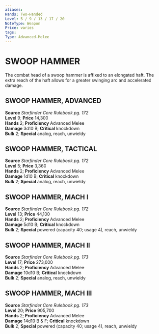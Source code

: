 ```yaml
---
aliases: 
Hands: Two-Handed
Level: 5 / 9 / 13 / 17 / 20
NoteType: Weapon
Price: varies
tags: 
Type: Advanced-Melee
---
```

# SWOOP HAMMER
The combat head of a swoop hammer is affixed to an elongated haft. The extra reach of the haft allows for a greater swinging arc and accelerated damage.  

##  SWOOP HAMMER, ADVANCED

**Source** _Starfinder Core Rulebook pg. 172_  
**Level** 9; **Price** 14,300  
**Hands** 2; **Proficiency** Advanced Melee  
**Damage** 3d10 B; **Critical** knockdown  
**Bulk** 2; **Special** analog, reach, unwieldy

##  SWOOP HAMMER, TACTICAL

**Source** _Starfinder Core Rulebook pg. 172_  
**Level** 5; **Price** 3,360  
**Hands** 2; **Proficiency** Advanced Melee  
**Damage** 1d10 B; **Critical** knockdown  
**Bulk** 2; **Special** analog, reach, unwieldy

##  SWOOP HAMMER, MACH I

**Source** _Starfinder Core Rulebook pg. 172_  
**Level** 13; **Price** 44,100  
**Hands** 2; **Proficiency** Advanced Melee  
**Damage** 5d10 B; **Critical** knockdown  
**Bulk** 2; **Special** powered (capacity 40; usage 4), reach, unwieldy

##  SWOOP HAMMER, MACH II

**Source** _Starfinder Core Rulebook pg. 173_  
**Level** 17; **Price** 273,000  
**Hands** 2; **Proficiency** Advanced Melee  
**Damage** 10d10 B; **Critical** knockdown  
**Bulk** 2; **Special** analog, reach, unwieldy

##  SWOOP HAMMER, MACH III

**Source** _Starfinder Core Rulebook pg. 173_  
**Level** 20; **Price** 905,700  
**Hands** 2; **Proficiency** Advanced Melee  
**Damage** 14d10 B & F; **Critical** knockdown  
**Bulk** 2; **Special** powered (capacity 40; usage 4), reach, unwieldy